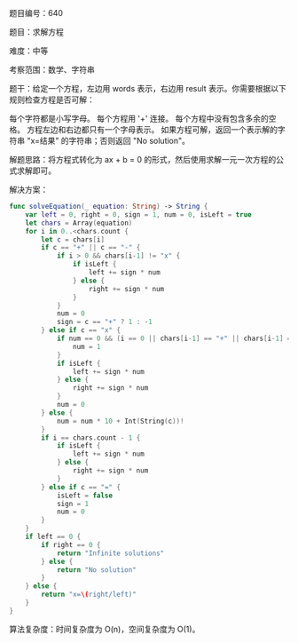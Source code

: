 题目编号：640

题目：求解方程

难度：中等

考察范围：数学、字符串

题干：给定一个方程，左边用 words 表示，右边用 result 表示。你需要根据以下规则检查方程是否可解：

每个字符都是小写字母。
每个方程用 '+' 连接。
每个方程中没有包含多余的空格。
方程左边和右边都只有一个字母表示。
如果方程可解，返回一个表示解的字符串 "x=结果" 的字符串；否则返回 "No solution"。

解题思路：将方程式转化为 ax + b = 0 的形式，然后使用求解一元一次方程的公式求解即可。

解决方案：

```swift
func solveEquation(_ equation: String) -> String {
    var left = 0, right = 0, sign = 1, num = 0, isLeft = true
    let chars = Array(equation)
    for i in 0..<chars.count {
        let c = chars[i]
        if c == "+" || c == "-" {
            if i > 0 && chars[i-1] != "x" {
                if isLeft {
                    left += sign * num
                } else {
                    right += sign * num
                }
            }
            num = 0
            sign = c == "+" ? 1 : -1
        } else if c == "x" {
            if num == 0 && (i == 0 || chars[i-1] == "+" || chars[i-1] == "-") {
                num = 1
            }
            if isLeft {
                left += sign * num
            } else {
                right += sign * num
            }
            num = 0
        } else {
            num = num * 10 + Int(String(c))!
        }
        if i == chars.count - 1 {
            if isLeft {
                left += sign * num
            } else {
                right += sign * num
            }
        } else if c == "=" {
            isLeft = false
            sign = 1
            num = 0
        }
    }
    if left == 0 {
        if right == 0 {
            return "Infinite solutions"
        } else {
            return "No solution"
        }
    } else {
        return "x=\(right/left)"
    }
}
```

算法复杂度：时间复杂度为 O(n)，空间复杂度为 O(1)。